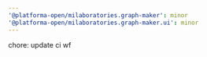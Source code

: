 ```yaml
---
'@platforma-open/milaboratories.graph-maker': minor
'@platforma-open/milaboratories.graph-maker.ui': minor
---
```


chore: update ci wf
